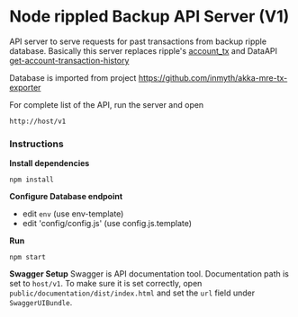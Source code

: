 # Node rippled Backup API Server (V1)

API server to serve requests for past transactions from backup ripple database. Basically this server replaces ripple's [account_tx](https://ripple.com/build/rippled-apis/#account-tx) and DataAPI [get-account-transaction-history](https://ripple.com/build/data-api-v2/#get-account-transaction-history)

Database is imported from project https://github.com/inmyth/akka-mre-tx-exporter

For complete list of the API, run the server and open  
```
http://host/v1
```

### Instructions

**Install dependencies**
```
npm install
```

**Configure Database endpoint**
- edit `env` (use env-template)
- edit 'config/config.js' (use config.js.template)

**Run**
```
npm start
```

**Swagger Setup**
Swagger is API documentation tool. Documentation path is set to `host/v1`. To make sure it is set correctly, open `public/documentation/dist/index.html` and set the `url` field under `SwaggerUIBundle`.
